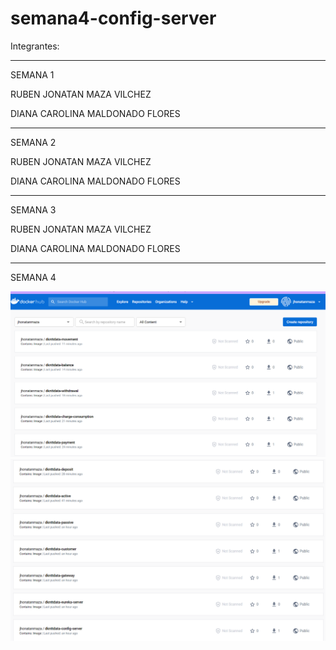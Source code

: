 # semana4-config-server


Integrantes:

------------------------------------------------------
SEMANA 1

RUBEN JONATAN MAZA VILCHEZ

DIANA CAROLINA MALDONADO FLORES

------------------------------------------------------
SEMANA 2

RUBEN JONATAN MAZA VILCHEZ

DIANA CAROLINA MALDONADO FLORES

------------------------------------------------------
SEMANA 3

RUBEN JONATAN MAZA VILCHEZ

DIANA CAROLINA MALDONADO FLORES

------------------------------------------------------
SEMANA 4



![ScreenShot](https://github.com/banking-nttdata-bootcamp/config-server-directory/blob/master/images/docker-hub-1.png)
![ScreenShot](https://github.com/banking-nttdata-bootcamp/config-server-directory/blob/master/images/docker-hub-2.png)



